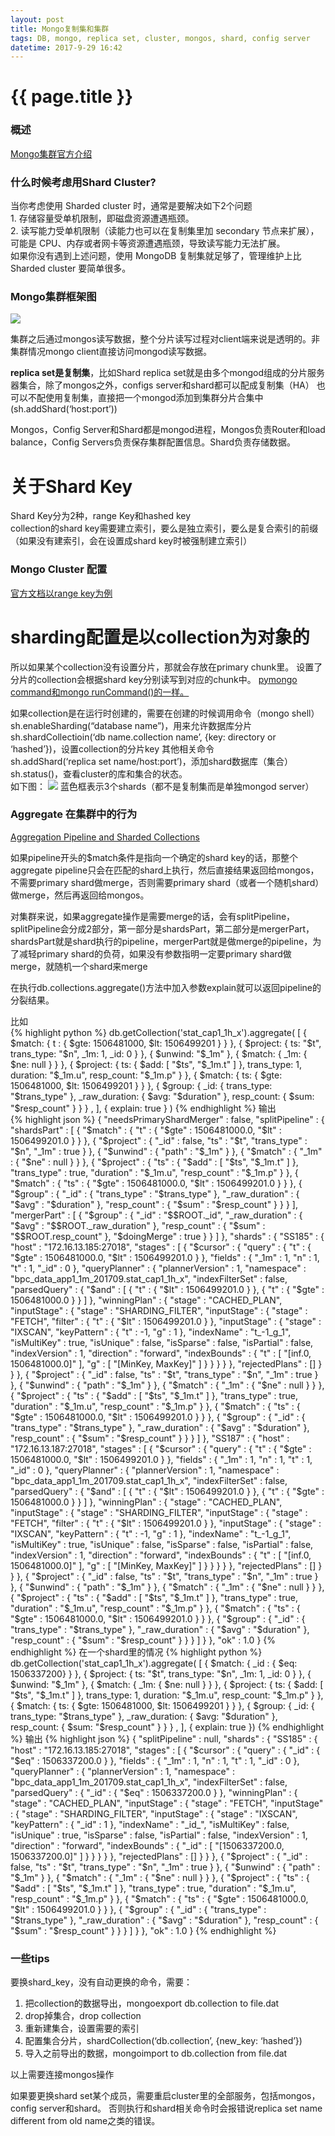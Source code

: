 ```yaml
---
layout: post
title: Mongo复制集和集群
tags: DB, mongo, replica set, cluster, mongos, shard, config server
datetime: 2017-9-29 16:42
---
```


{{ page.title }}
================
### 概述
<a href="https://docs.mongodb.com/manual/sharding/index.html">Mongo集群官方介绍</a>

### 什么时候考虑用Shard Cluster?
<p>
当你考虑使用 Sharded cluster 时，通常是要解决如下2个问题<br/>
1. 存储容量受单机限制，即磁盘资源遭遇瓶颈。<br/>
2. 读写能力受单机限制（读能力也可以在复制集里加 secondary 节点来扩展），可能是 CPU、内存或者网卡等资源遭遇瓶颈，导致读写能力无法扩展。<br/>
如果你没有遇到上述问题，使用 MongoDB 复制集就足够了，管理维护上比 Sharded cluster 要简单很多。
</p>

### Mongo集群框架图
<img src="/assets/img/mongo-cluster-framework.png" />
<p>
集群之后通过mongos读写数据，整个分片读写过程对client端来说是透明的。非集群情况mongo client直接访问mongod读写数据。
</p>
<p>
<strong>replica set是复制集</strong>，比如Shard replica set就是由多个mongod组成的分片服务器集合，除了mongos之外，configs server和shard都可以配成复制集（HA）
也可以不配使用复制集，直接把一个mongod添加到集群分片合集中(sh.addShard(‘host:port’))
</p>
<p>
Mongos，Config Server和Shard都是mongod进程，Mongos负责Router和load balance，Config Servers负责保存集群配置信息。Shard负责存储数据。
</p>

# 关于Shard Key
<p>
Shard Key分为2种，range Key和hashed key<br/>
collection的shard key需要建立索引，要么是独立索引，要么是复合索引的前缀（如果没有建索引，会在设置成shard key时被强制建立索引）
</p>

### Mongo Cluster 配置
<a href="https://docs.mongodb.com/manual/tutorial/deploy-sharded-cluster-ranged-sharding/">官方文档以range key为例</a>

# sharding配置是以collection为对象的
<p>
所以如果某个collection没有设置分片，那就会存放在primary chunk里。
设置了分片的collection会根据shard key分别读写到对应的chunk中。
<a href="https://docs.mongodb.com/manual/reference/command/">pymongo command和mongo runCommand()的一样。</a>
</p>
<p>
如果collection是在运行时创建的，需要在创建的时候调用命令（mongo shell）<br/>
sh.enableSharding(“database name”)，用来允许数据库分片 <br/>
sh.shardCollectioin(‘db name.collection name’, {key: directory or ‘hashed’})，设置collection的分片key
其他相关命令<br/>
sh.addShard(‘replica set name/host:port’)，添加shard数据库（集合）<br/>
sh.status()，查看cluster的库和集合的状态。<br/>
如下图：
<img src="/assets/img/mongo-sh-status.png" />
蓝色框表示3个shards（都不是复制集而是单独mongod server）
</p>

### Aggregate 在集群中的行为
<a href="https://docs.mongodb.com/manual/core/aggregation-pipeline-sharded-collections/#aggregation-pipeline-sharded-collection">
Aggregation Pipeline and Sharded Collections
</a>
<p>
如果pipeline开头的$match条件是指向一个确定的shard key的话，那整个aggregate pipeline只会在匹配的shard上执行，然后直接结果返回给mongos，不需要primary shard做merge，否则需要primary shard（或者一个随机shard）做merge，然后再返回给mongos。
</p>
<p>
对集群来说，如果aggregate操作是需要merge的话，会有splitPipeline，splitPipeline会分成2部分，第一部分是shardsPart，第二部分是mergerPart，shardsPart就是shard执行的pipeline，mergerPart就是做merge的pipeline，为了减轻primary shard的负荷，如果没有参数指明一定要primary shard做merge，就随机一个shard来merge
</p>
<p>
在执行db.collections.aggregate()方法中加入参数explain就可以返回pipeline的分裂结果。
</p>
比如<br/>
{% highlight python %}
db.getCollection('stat_cap1_1h_x').aggregate(
    [
        { $match: { t : { $gte: 1506481000, $lt: 1506499201 }  } },
        { $project: { ts: "$t", trans_type: "$n", _1m: 1, _id: 0 } },
        { $unwind: "$_1m" },
        { $match: { _1m: { $ne: null } } },
        { $project: { ts: { $add: [ "$ts", "$_1m.t" ] }, trans_type: 1, duration: "$_1m.u", resp_count: "$_1m.p" } },
        { $match: { ts: { $gte: 1506481000, $lt: 1506499201 } } },
        { $group: { _id: { trans_type: "$trans_type" }, _raw_duration: { $avg: "$duration" }, resp_count: { $sum: "$resp_count" } } } ,
    ],
    { explain: true }
)
{% endhighlight %}
输出<br/>
{% highlight json %}
{
    "needsPrimaryShardMerger" : false,
    "splitPipeline" : {
        "shardsPart" : [
            {
                "$match" : {
                    "t" : {
                        "$gte" : 1506481000.0,
                        "$lt" : 1506499201.0
                    }
                }
            },
            {
                "$project" : {
                    "_id" : false,
                    "ts" : "$t",
                    "trans_type" : "$n",
                    "_1m" : true
                }
            },
            {
                "$unwind" : {
                    "path" : "$_1m"
                }
            },
            {
                "$match" : {
                    "_1m" : {
                        "$ne" : null
                    }
                }
            },
            {
                "$project" : {
                    "ts" : {
                        "$add" : [
                            "$ts",
                            "$_1m.t"
                        ]
                    },
                    "trans_type" : true,
                    "duration" : "$_1m.u",
                    "resp_count" : "$_1m.p"
                }
            },
            {
                "$match" : {
                    "ts" : {
                        "$gte" : 1506481000.0,
                        "$lt" : 1506499201.0
                    }
                }
            },
            {
                "$group" : {
                    "_id" : {
                        "trans_type" : "$trans_type"
                    },
                    "_raw_duration" : {
                        "$avg" : "$duration"
                    },
                    "resp_count" : {
                        "$sum" : "$resp_count"
                    }
                }
            }
        ],
        "mergerPart" : [
            {
                "$group" : {
                    "_id" : "$$ROOT._id",
                    "_raw_duration" : {
                        "$avg" : "$$ROOT._raw_duration"
                    },
                    "resp_count" : {
                        "$sum" : "$$ROOT.resp_count"
                    },
                    "$doingMerge" : true
                }
            }
        ]
    },
    "shards" : {
        "SS185" : {
            "host" : "172.16.13.185:27018",
            "stages" : [
                {
                    "$cursor" : {
                        "query" : {
                            "t" : {
                                "$gte" : 1506481000.0,
                                "$lt" : 1506499201.0
                            }
                        },
                        "fields" : {
                            "_1m" : 1,
                            "n" : 1,
                            "t" : 1,
                            "_id" : 0
                        },
                        "queryPlanner" : {
                            "plannerVersion" : 1,
                            "namespace" : "bpc_data_app1_1m_201709.stat_cap1_1h_x",
                            "indexFilterSet" : false,
                            "parsedQuery" : {
                                "$and" : [
                                    {
                                        "t" : {
                                            "$lt" : 1506499201.0
                                        }
                                    },
                                    {
                                        "t" : {
                                            "$gte" : 1506481000.0
                                        }
                                    }
                                ]
                            },
                            "winningPlan" : {
                                "stage" : "CACHED_PLAN",
                                "inputStage" : {
                                    "stage" : "SHARDING_FILTER",
                                    "inputStage" : {
                                        "stage" : "FETCH",
                                        "filter" : {
                                            "t" : {
                                                "$lt" : 1506499201.0
                                            }
                                        },
                                        "inputStage" : {
                                            "stage" : "IXSCAN",
                                            "keyPattern" : {
                                                "t" : -1,
                                                "g" : 1
                                            },
                                            "indexName" : "t_-1_g_1",
                                            "isMultiKey" : true,
                                            "isUnique" : false,
                                            "isSparse" : false,
                                            "isPartial" : false,
                                            "indexVersion" : 1,
                                            "direction" : "forward",
                                            "indexBounds" : {
                                                "t" : [
                                                    "[inf.0, 1506481000.0]"
                                                ],
                                                "g" : [
                                                    "[MinKey, MaxKey]"
                                                ]
                                            }
                                        }
                                    }
                                }
                            },
                            "rejectedPlans" : []
                        }
                    }
                },
                {
                    "$project" : {
                        "_id" : false,
                        "ts" : "$t",
                        "trans_type" : "$n",
                        "_1m" : true
                    }
                },
                {
                    "$unwind" : {
                        "path" : "$_1m"
                    }
                },
                {
                    "$match" : {
                        "_1m" : {
                            "$ne" : null
                        }
                    }
                },
                {
                    "$project" : {
                        "ts" : {
                            "$add" : [
                                "$ts",
                                "$_1m.t"
                            ]
                        },
                        "trans_type" : true,
                        "duration" : "$_1m.u",
                        "resp_count" : "$_1m.p"
                    }
                },
                {
                    "$match" : {
                        "ts" : {
                            "$gte" : 1506481000.0,
                            "$lt" : 1506499201.0
                        }
                    }
                },
                {
                    "$group" : {
                        "_id" : {
                            "trans_type" : "$trans_type"
                        },
                        "_raw_duration" : {
                            "$avg" : "$duration"
                        },
                        "resp_count" : {
                            "$sum" : "$resp_count"
                        }
                    }
                }
            ]
        },
        "SS187" : {
            "host" : "172.16.13.187:27018",
            "stages" : [
                {
                    "$cursor" : {
                        "query" : {
                            "t" : {
                                "$gte" : 1506481000.0,
                                "$lt" : 1506499201.0
                            }
                        },
                        "fields" : {
                            "_1m" : 1,
                            "n" : 1,
                            "t" : 1,
                            "_id" : 0
                        },
                        "queryPlanner" : {
                            "plannerVersion" : 1,
                            "namespace" : "bpc_data_app1_1m_201709.stat_cap1_1h_x",
                            "indexFilterSet" : false,
                            "parsedQuery" : {
                                "$and" : [
                                    {
                                        "t" : {
                                            "$lt" : 1506499201.0
                                        }
                                    },
                                    {
                                        "t" : {
                                            "$gte" : 1506481000.0
                                        }
                                    }
                                ]
                            },
                            "winningPlan" : {
                                "stage" : "CACHED_PLAN",
                                "inputStage" : {
                                    "stage" : "SHARDING_FILTER",
                                    "inputStage" : {
                                        "stage" : "FETCH",
                                        "filter" : {
                                            "t" : {
                                                "$lt" : 1506499201.0
                                            }
                                        },
                                        "inputStage" : {
                                            "stage" : "IXSCAN",
                                            "keyPattern" : {
                                                "t" : -1,
                                                "g" : 1
                                            },
                                            "indexName" : "t_-1_g_1",
                                            "isMultiKey" : true,
                                            "isUnique" : false,
                                            "isSparse" : false,
                                            "isPartial" : false,
                                            "indexVersion" : 1,
                                            "direction" : "forward",
                                            "indexBounds" : {
                                                "t" : [
                                                    "[inf.0, 1506481000.0]"
                                                ],
                                                "g" : [
                                                    "[MinKey, MaxKey]"
                                                ]
                                            }
                                        }
                                    }
                                }
                            },
                            "rejectedPlans" : []
                        }
                    }
                },
                {
                    "$project" : {
                        "_id" : false,
                        "ts" : "$t",
                        "trans_type" : "$n",
                        "_1m" : true
                    }
                },
                {
                    "$unwind" : {
                        "path" : "$_1m"
                    }
                },
                {
                    "$match" : {
                        "_1m" : {
                            "$ne" : null
                        }
                    }
                },
                {
                    "$project" : {
                        "ts" : {
                            "$add" : [
                                "$ts",
                                "$_1m.t"
                            ]
                        },
                        "trans_type" : true,
                        "duration" : "$_1m.u",
                        "resp_count" : "$_1m.p"
                    }
                },
                {
                    "$match" : {
                        "ts" : {
                            "$gte" : 1506481000.0,
                            "$lt" : 1506499201.0
                        }
                    }
                },
                {
                    "$group" : {
                        "_id" : {
                            "trans_type" : "$trans_type"
                        },
                        "_raw_duration" : {
                            "$avg" : "$duration"
                        },
                        "resp_count" : {
                            "$sum" : "$resp_count"
                        }
                    }
                }
            ]
        }
    },
    "ok" : 1.0
}
{% endhighlight %}
在一个shard里的情况
{% highlight python %}
db.getCollection('stat_cap1_1h_x').aggregate(
    [
        { $match: { _id : { $eq: 1506337200} } },
        { $project: { ts: "$t", trans_type: "$n", _1m: 1, _id: 0 } },
        { $unwind: "$_1m" },
        { $match: { _1m: { $ne: null } } },
        { $project: { ts: { $add: [ "$ts", "$_1m.t" ] }, trans_type: 1, duration: "$_1m.u", resp_count: "$_1m.p" } },
        { $match: { ts: { $gte: 1506481000, $lt: 1506499201 } } },
        { $group: { _id: { trans_type: "$trans_type" }, _raw_duration: { $avg: "$duration" }, resp_count: { $sum: "$resp_count" } } } ,
    ],
    { explain: true })
{% endhighlight %}
输出
{% highlight json %}
{
    "splitPipeline" : null,
    "shards" : {
        "SS185" : {
            "host" : "172.16.13.185:27018",
            "stages" : [
                {
                    "$cursor" : {
                        "query" : {
                            "_id" : {
                                "$eq" : 1506337200.0
                            }
                        },
                        "fields" : {
                            "_1m" : 1,
                            "n" : 1,
                            "t" : 1,
                            "_id" : 0
                        },
                        "queryPlanner" : {
                            "plannerVersion" : 1,
                            "namespace" : "bpc_data_app1_1m_201709.stat_cap1_1h_x",
                            "indexFilterSet" : false,
                            "parsedQuery" : {
                                "_id" : {
                                    "$eq" : 1506337200.0
                                }
                            },
                            "winningPlan" : {
                                "stage" : "CACHED_PLAN",
                                "inputStage" : {
                                    "stage" : "FETCH",
                                    "inputStage" : {
                                        "stage" : "SHARDING_FILTER",
                                        "inputStage" : {
                                            "stage" : "IXSCAN",
                                            "keyPattern" : {
                                                "_id" : 1
                                            },
                                            "indexName" : "_id_",
                                            "isMultiKey" : false,
                                            "isUnique" : true,
                                            "isSparse" : false,
                                            "isPartial" : false,
                                            "indexVersion" : 1,
                                            "direction" : "forward",
                                            "indexBounds" : {
                                                "_id" : [
                                                    "[1506337200.0, 1506337200.0]"
                                                ]
                                            }
                                        }
                                    }
                                }
                            },
                            "rejectedPlans" : []
                        }
                    }
                },
                {
                    "$project" : {
                        "_id" : false,
                        "ts" : "$t",
                        "trans_type" : "$n",
                        "_1m" : true
                    }
                },
                {
                    "$unwind" : {
                        "path" : "$_1m"
                    }
                },
                {
                    "$match" : {
                        "_1m" : {
                            "$ne" : null
                        }
                    }
                },
                {
                    "$project" : {
                        "ts" : {
                            "$add" : [
                                "$ts",
                                "$_1m.t"
                            ]
                        },
                        "trans_type" : true,
                        "duration" : "$_1m.u",
                        "resp_count" : "$_1m.p"
                    }
                },
                {
                    "$match" : {
                        "ts" : {
                            "$gte" : 1506481000.0,
                            "$lt" : 1506499201.0
                        }
                    }
                },
                {
                    "$group" : {
                        "_id" : {
                            "trans_type" : "$trans_type"
                        },
                        "_raw_duration" : {
                            "$avg" : "$duration"
                        },
                        "resp_count" : {
                            "$sum" : "$resp_count"
                        }
                    }
                }
            ]
        }
    },
    "ok" : 1.0
}
{% endhighlight %}

### 一些tips
<p>
要换shard_key，没有自动更换的命令，需要：<br/>
<ol>
<li>把collection的数据导出，mongoexport db.collection to file.dat</li>
<li>drop掉集合，drop collection</li>
<li>重新建集合，设置需要的索引</li>
<li>配置集合分片，shardCollection(‘db.collection’, {new_key: ‘hashed’})</li>
<li>导入之前导出的数据，mongoimport to db.collection from file.dat</li>
</ol>
以上需要连接mongos操作
</p>
<p>
如果要更换shard set某个成员，需要重启cluster里的全部服务，包括mongos，config server和shard。
否则执行和shard相关命令时会报错说replica set name different from old name之类的错误。
</p>
